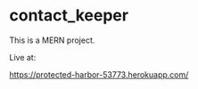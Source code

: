 # contact_keeper

This is a MERN project.


Live at:

https://protected-harbor-53773.herokuapp.com/
